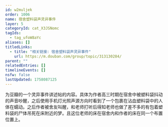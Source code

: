 ```yaml
---
id: w2muljek
order: 1006
name: 宿舍塑料袋声灵异事件
layer: 5
categoryId: cat_X3JSNomc
tagIds:
  - tag_ufoW8aYc
aliases: []
titledLinks:
  - title: "相关链接: 宿舍塑料袋声灵异事件"
    url: https://m.douban.com/group/topic/313130284/
parent: ""
relatedEntries: []
timelineEvents: []
nsfw: false
lastUpdated: 1758087125
---
```


为豆瓣的一个灵异事件讲述帖的内容。具体为作者高三时期在宿舍中被塑料袋抖动的声音吵醒，之后使用手机灯光照声源方向时看到了一个包裹在沾血塑料袋中的人体在蠕动。之后作者被舍友叫醒，和老师打听后得知老师也做了差不多的有包着塑料袋的尸体吊死在床附近的梦。且这位老师的床在宿舍内和作者的床在同一个布置位置上。